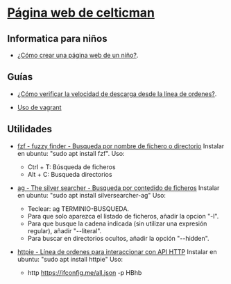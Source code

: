 # [Página web de **celticman**](https://celticman.github.io/.html)

## Informatica para niños

- [¿Cómo crear una página web de un niño?](./ninos_github_pages.html).

## Guías

- [¿Cómo verificar la velocidad de descarga desde la línea de ordenes?](./utilidades_velocidad_speedtest.html).

- [Uso de vagrant](./uso_vagrant.html)

## Utilidades

- [fzf - fuzzy finder - Busqueda por nombre de fichero o directorio](https://github.com/junegunn/fzf) 
  Instalar en ubuntu: "sudo apt install fzf".
  Uso:

   - Ctrl + T: Búsqueda de ficheros
   - Alt + C: Busqueda directorios

- [ag - The silver searcher - Busqueda por contedido de ficheros](https://github.com/ggreer/the_silver_searcher)
  Instalar en ubuntu: "sudo apt install silversearcher-ag"
  Uso:

   - Teclear: ag TERMINIO-BUSQUEDA.
   - Para que solo aparezca el listado de ficheros, añadir la opcion "-l".
   - Para que busque la cadena indicada (sin utilizar una expresión regular), añadir "--literal".
   - Para buscar en directorios ocultos, añadir la opción "--hidden".

- [httpie - Línea de ordenes para interaccionar con API HTTP](https://httpie.org/)
  Instalar en ubuntu: "sudo apt install httpie"
  Uso:

   - http https://ifconfig.me/all.json -p HBhb


